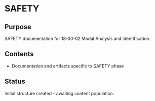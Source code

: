 # SAFETY

## Purpose
SAFETY documentation for 18-30-02 Modal Analysis and Identification.

## Contents
- Documentation and artifacts specific to SAFETY phase

## Status
Initial structure created - awaiting content population.
